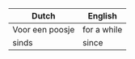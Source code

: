 | Dutch           | English     |
|-----------------|-------------|
| Voor een poosje | for a while |
| sinds           | since       |